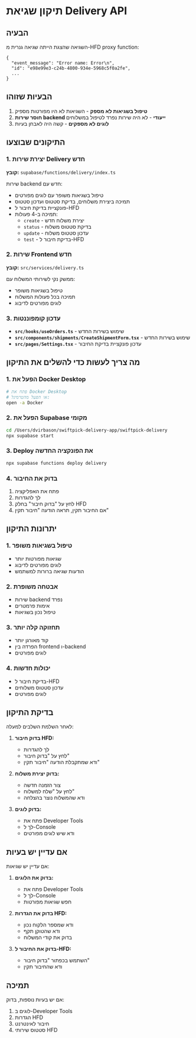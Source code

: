 # תיקון שגיאת Delivery API

## הבעיה
השגיאה שהצגת הייתה שגיאה גנרית מ-HFD proxy function:
```
{
  "event_message": "Error name: Error\n",
  "id": "e98e99e3-c24b-4800-934e-5968c5f0a2fe",
  ...
}
```

## הבעיות שזוהו
1. **טיפול בשגיאות לא מספק** - השגיאות לא היו מפורטות מספיק
2. **חוסר שירות backend ייעודי** - לא היה שירות נפרד לטיפול במשלוחים
3. **לוגים לא מספקים** - קשה היה לאבחן בעיות

## התיקונים שבוצעו

### 1. יצירת שירות Delivery חדש
**קובץ:** `supabase/functions/delivery/index.ts`

שירות backend חדש עם:
- טיפול בשגיאות משופר עם לוגים מפורטים
- תמיכה ביצירת משלוחים, בדיקת סטטוס ועדכון סטטוס
- פונקציית בדיקת חיבור ל-HFD
- תמיכה ב-4 פעולות:
  - `create` - יצירת משלוח חדש
  - `status` - בדיקת סטטוס משלוח
  - `update` - עדכון סטטוס משלוח
  - `test` - בדיקת חיבור ל-HFD

### 2. שירות Frontend חדש
**קובץ:** `src/services/delivery.ts`

ממשק נקי לשירותי המשלוח עם:
- טיפול בשגיאות משופר
- תמיכה בכל פעולות המשלוח
- לוגים מפורטים לדיבוג

### 3. עדכון קומפוננטות
- **`src/hooks/useOrders.ts`** - שימוש בשירות החדש
- **`src/components/shipments/CreateShipmentForm.tsx`** - שימוש בשירות החדש
- **`src/pages/Settings.tsx`** - עדכון פונקציית בדיקת החיבור

## מה צריך לעשות כדי להשלים את התיקון

### 1. הפעל את Docker Desktop
```bash
# פתח את Docker Desktop
# או הפעל מהטרמינל:
open -a Docker
```

### 2. הפעל את Supabase מקומי
```bash
cd /Users/dvirbason/swiftpick-delivery-app/swiftpick-delivery
npx supabase start
```

### 3. Deploy את הפונקציה החדשה
```bash
npx supabase functions deploy delivery
```

### 4. בדוק את החיבור
1. פתח את האפליקציה
2. לך להגדרות
3. לחץ על "בדוק חיבור" בחלק HFD
4. אם החיבור תקין, תראה הודעה "חיבור תקין"

## יתרונות התיקון

### 1. טיפול בשגיאות משופר
- שגיאות מפורטות יותר
- לוגים מפורטים לדיבוג
- הודעות שגיאה ברורות למשתמש

### 2. אבטחה משופרת
- שירות backend נפרד
- אימות פרמטרים
- טיפול נכון בשגיאות

### 3. תחזוקה קלה יותר
- קוד מאורגן יותר
- הפרדה בין frontend ו-backend
- לוגים מפורטים

### 4. יכולות חדשות
- בדיקת חיבור ל-HFD
- עדכון סטטוס משלוחים
- לוגים מפורטים

## בדיקת התיקון

לאחר השלמת השלבים למעלה:

1. **בדוק חיבור HFD:**
   - לך להגדרות
   - לחץ על "בדוק חיבור"
   - ודא שמתקבלת הודעה "חיבור תקין"

2. **בדוק יצירת משלוח:**
   - צור הזמנה חדשה
   - לחץ על "שלח למשלוח"
   - ודא שהמשלוח נוצר בהצלחה

3. **בדוק לוגים:**
   - פתח את Developer Tools
   - לך ל-Console
   - ודא שיש לוגים מפורטים

## אם עדיין יש בעיות

אם עדיין יש שגיאות:

1. **בדוק את הלוגים:**
   - פתח את Developer Tools
   - לך ל-Console
   - חפש שגיאות מפורטות

2. **בדוק את הגדרות HFD:**
   - ודא שמספר הלקוח נכון
   - ודא שהטוקן תקף
   - בדוק את קודי המשלוח

3. **בדוק את החיבור ל-HFD:**
   - השתמש בכפתור "בדוק חיבור"
   - ודא שהחיבור תקין

## תמיכה

אם יש בעיות נוספות, בדוק:
1. לוגים ב-Developer Tools
2. הגדרות HFD
3. חיבור לאינטרנט
4. סטטוס שירותי HFD 